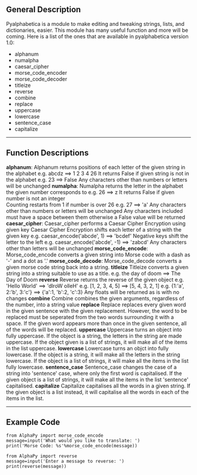 ## General Description
Pyalphabetica is a module to make editing and tweaking strings, lists, and dictionaries, easier. This module has many useful function and more will be coming. Here is a list of the ones that are available in pyalphabetica version 1.0: 
* alphanum
* numalpha
* caesar_cipher
* morse_code_encoder
* morse_code_decoder
* titleize
* reverse
* combine
* replace
* uppercase
* lowercase
* sentence_case
* capitalize

****

## Function Descriptions
**alphanum**:
Alphanum returns positions of each letter of the given string in the alphabet
e.g. abcdz ==> 1 2 3 4 26
It returns False if given string is not in the alphabet
e.g. 23 ==> False
Any characters other than numbers or letters will be unchanged
**numalpha**:
Numalpha returns the letter in the alphabet the given number corresponds to
e.g. 26 ==> z
It returns False if given number is not an integer\
Counting restarts from 1 if number is over 26
e.g. 27 ==> 'a'
Any characters other than numbers or letters will be unchanged
Any characters included must have a space between them otherwise a False value will be returned
**caesar_cipher**:
Caesar_cipher performs a Caesar Cipher Encryption using given key
Caesar Cipher Encryption shifts each letter of a string with the given key
e.g. caesar_encode('abcde', 1) ==> 'bcdef'
Negative keys shift the letter to the left
e.g. caesar_encode('abcde', -1) ==> 'zabcd'
Any characters other than letters will be unchanged
**morse_code_encode**:
Morse_code_encode converts a given string into Morse code with a dash as '-' and a dot as '.'
**morse_code_decode**:
Morse_code_decode converts a given morse code string back into a string.
**titleize**
Titleize converts a given string into a string suitable to use as a title.
e.g. the day of doom ==> The Day of Doom
**reverse**
Reverse returns the reverse of the given object
e.g. 'Hello World' ==> 'dlroW olleH'
e.g. [1, 2, 3, 4, 5] ==> [5, 4, 3, 2, 1]
e.g. {1:'a', 2:'b', 3:'c'} ==> {'a':1, 'b':2, 'c':3}
Any floats will be returned as is with no changes
**combine**
Combine combines the given arguments, regardless of the number, into a string value
**replace**
Replace replaces every given word in the given sentence with the given replacement. However, the word to be replaced must be seperated from the two words surrounding it with a space.
If the given word appears more than once in the given sentence, all of the words will be replaced.
**uppercase**
Uppercase turns an object into fully uppercase. If the object is a string, the letters in the string are made uppercase. If the object given is a list of strings, it will make all of the items in the list uppercase.
**lowercase**
Lowercase turns an objct into fully lowercase. If the object is a string, it will make all the letters in the string lowercase. If the object is a list of strings, it will make all the items in the list fully lowercase.
**sentence_case**
Sentence_case changes the case of a string into 'sentence' case, where only the first word is capitalised. If the given object is a list of strings, it will make all the items in the list 'sentence' capitalised.
**capitalize**
Capitalize capitalises all the words in a given string. If the given object is a list instead, it will capitalise all the words in each of the items in the list.

****

## Example Code
```
from AlphaPy import morse_code_encode
message=input('What would you like to translate: ')
print('Morse Code: %s'%morse_code_encode(message))
```
```
from AlphaPy import reverse
message=input('Enter a message to reverse: ')
print(reverse(message))
```